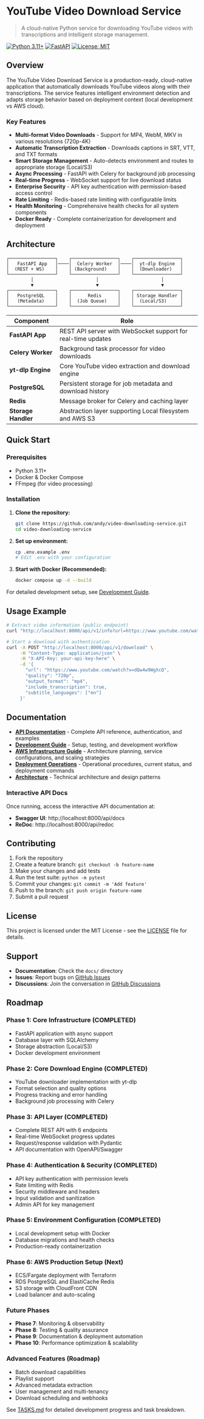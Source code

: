 # YouTube Video Download Service

> A cloud-native Python service for downloading YouTube videos with transcriptions and intelligent storage management.

[![Python 3.11+](https://img.shields.io/badge/python-3.11+-blue.svg)](https://www.python.org/downloads/)
[![FastAPI](https://img.shields.io/badge/FastAPI-0.104.1-green.svg)](https://fastapi.tiangolo.com/)
[![License: MIT](https://img.shields.io/badge/License-MIT-yellow.svg)](https://opensource.org/licenses/MIT)

## Overview

The YouTube Video Download Service is a production-ready, cloud-native application that automatically downloads YouTube videos along with their transcriptions. The service features intelligent environment detection and adapts storage behavior based on deployment context (local development vs AWS cloud).

### Key Features

- **Multi-format Video Downloads** - Support for MP4, WebM, MKV in various resolutions (720p-4K)
- **Automatic Transcription Extraction** - Downloads captions in SRT, VTT, and TXT formats
- **Smart Storage Management** - Auto-detects environment and routes to appropriate storage (Local/S3)
- **Async Processing** - FastAPI with Celery for background job processing
- **Real-time Progress** - WebSocket support for live download status
- **Enterprise Security** - API key authentication with permission-based access control
- **Rate Limiting** - Redis-based rate limiting with configurable limits
- **Health Monitoring** - Comprehensive health checks for all system components
- **Docker Ready** - Complete containerization for development and deployment

## Architecture

```
┌─────────────────┐    ┌─────────────────┐    ┌─────────────────┐
│   FastAPI App   │────│  Celery Worker  │────│  yt-dlp Engine  │
│  (REST + WS)    │    │ (Background)    │    │  (Downloader)   │
└─────────────────┘    └─────────────────┘    └─────────────────┘
         │                       │                       │
         ▼                       ▼                       ▼
┌─────────────────┐    ┌─────────────────┐    ┌─────────────────┐
│   PostgreSQL    │    │      Redis      │    │ Storage Handler │
│   (Metadata)    │    │  (Job Queue)    │    │  (Local/S3)     │
└─────────────────┘    └─────────────────┘    └─────────────────┘
```

| Component | Role |
|-----------|------|
| **FastAPI App** | REST API server with WebSocket support for real-time updates |
| **Celery Worker** | Background task processor for video downloads |
| **yt-dlp Engine** | Core YouTube video extraction and download engine |
| **PostgreSQL** | Persistent storage for job metadata and download history |
| **Redis** | Message broker for Celery and caching layer |
| **Storage Handler** | Abstraction layer supporting Local filesystem and AWS S3 |

## Quick Start

### Prerequisites

- Python 3.11+
- Docker & Docker Compose
- FFmpeg (for video processing)

### Installation

1. **Clone the repository:**
   ```bash
   git clone https://github.com/andy/video-downloading-service.git
   cd video-downloading-service
   ```

2. **Set up environment:**
   ```bash
   cp .env.example .env
   # Edit .env with your configuration
   ```

3. **Start with Docker (Recommended):**
   ```bash
   docker compose up -d --build
   ```

For detailed development setup, see [Development Guide](docs/DEVELOPMENT.md).

## Usage Example

```bash
# Extract video information (public endpoint)
curl "http://localhost:8000/api/v1/info?url=https://www.youtube.com/watch?v=dQw4w9WgXcQ"

# Start a download with authentication
curl -X POST "http://localhost:8000/api/v1/download" \
     -H "Content-Type: application/json" \
     -H "X-API-Key: your-api-key-here" \
     -d '{
       "url": "https://www.youtube.com/watch?v=dQw4w9WgXcQ",
       "quality": "720p",
       "output_format": "mp4",
       "include_transcription": true,
       "subtitle_languages": ["en"]
     }'
```

## Documentation

- **[API Documentation](docs/API.md)** - Complete API reference, authentication, and examples
- **[Development Guide](docs/DEVELOPMENT.md)** - Setup, testing, and development workflow
- **[AWS Infrastructure Guide](docs/AWS-INFRASTRUCTURE.md)** - Architecture planning, service configurations, and scaling strategies
- **[Deployment Operations](docs/SUB-TASKS.md)** - Operational procedures, current status, and deployment commands
- **[Architecture](docs/ARCHITECTURE.md)** - Technical architecture and design patterns

### Interactive API Docs
Once running, access the interactive API documentation at:
- **Swagger UI**: http://localhost:8000/api/docs
- **ReDoc**: http://localhost:8000/api/redoc

## Contributing

1. Fork the repository
2. Create a feature branch: `git checkout -b feature-name`
3. Make your changes and add tests
4. Run the test suite: `python -m pytest`
5. Commit your changes: `git commit -m 'Add feature'`
6. Push to the branch: `git push origin feature-name`
7. Submit a pull request

## License

This project is licensed under the MIT License - see the [LICENSE](LICENSE) file for details.

## Support

- **Documentation**: Check the `docs/` directory
- **Issues**: Report bugs on [GitHub Issues](https://github.com/andy/video-downloading-service/issues)
- **Discussions**: Join the conversation in [GitHub Discussions](https://github.com/andy/video-downloading-service/discussions)

## Roadmap

### Phase 1: Core Infrastructure (COMPLETED)
- FastAPI application with async support
- Database layer with SQLAlchemy
- Storage abstraction (Local/S3)
- Docker development environment

### Phase 2: Core Download Engine (COMPLETED)
- YouTube downloader implementation with yt-dlp
- Format selection and quality options
- Progress tracking and error handling
- Background job processing with Celery

### Phase 3: API Layer (COMPLETED)
- Complete REST API with 6 endpoints
- Real-time WebSocket progress updates
- Request/response validation with Pydantic
- API documentation with OpenAPI/Swagger

### Phase 4: Authentication & Security (COMPLETED)
- API key authentication with permission levels
- Rate limiting with Redis
- Security middleware and headers
- Input validation and sanitization
- Admin API for key management

### Phase 5: Environment Configuration (COMPLETED)
- Local development setup with Docker
- Database migrations and health checks
- Production-ready containerization

### Phase 6: AWS Production Setup (Next)
- ECS/Fargate deployment with Terraform
- RDS PostgreSQL and ElastiCache Redis
- S3 storage with CloudFront CDN
- Load balancer and auto-scaling

### Future Phases
- **Phase 7**: Monitoring & observability
- **Phase 8**: Testing & quality assurance  
- **Phase 9**: Documentation & deployment automation
- **Phase 10**: Performance optimization & scalability

### Advanced Features (Roadmap)
- Batch download capabilities
- Playlist support  
- Advanced metadata extraction
- User management and multi-tenancy
- Download scheduling and webhooks

See [TASKS.md](docs/TASKS.md) for detailed development progress and task breakdown.